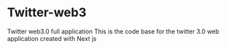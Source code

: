 # Twitter-web3
Twitter web3.0 full application
This is the code base for the twitter 3.0 web application created with Next js

